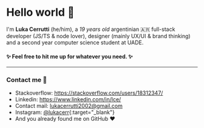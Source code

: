 # Hello world 👋

I'm **Luka Cerrutti** (he/him), a _19 years old_ argentinian 🇦🇷 full-stack developer (JS/TS & node lover), designer (mainly UX/UI & brand thinking) and a second year computer science student at UADE.

#### ✨ Feel free to hit me up for whatever you need. ✨

---

### Contact me 💬

- Stackoverflow: https://stackoverflow.com/users/18312347/
- Linkedin: https://www.linkedin.com/in/lce/
- Contact mail: [lukacerrutti2002@gmail.com](mailto:lukacerrutti2002@gmail.com)
- Instagram: [@lukacerr](https://www.instagram.com/lukacerr/){:target="_blank"}
- And you already found me on GitHub ❤️
